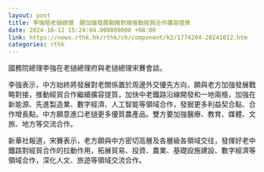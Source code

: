 ```yaml
---
layout: post
title: 李強晤老撾總理　願加強發展戰略對接推動經貿合作擴容提質
date: 2024-10-12 15:24:04.000000000 +08:00
link: https://news.rthk.hk/rthk/ch/component/k2/1774204-20241012.htm
categories: rthk
---
```


國務院總理李強在老撾總理府與老撾總理宋賽會談。

李強表示，中方始終將發展對老關係置於周邊外交優先方向，願與老方加強發展戰略對接，推動經貿合作繼續擴容提質，加快中老鐵路沿線開發和一地兩檢，加強在新能源、先進製造業、數字經濟、人工智能等領域合作，發掘更多利益契合點、合作增長點。中方願意進口老撾更多優質農產品。雙方要加強醫療、教育、媒體、文旅、地方等交流合作。

新華社報道，宋賽表示，老方願與中方密切高層及各層級各領域交往，發揮好老中鐵路對經貿合作的拉動作用，拓展貿易、投資、農業、基礎設施建設、數字經濟等領域合作，深化人文、旅遊等領域交流合作。
